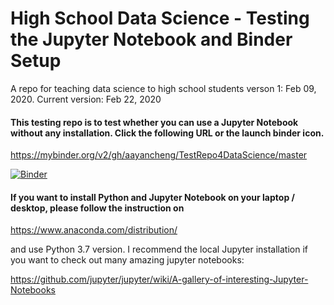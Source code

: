 # High School Data Science - Testing the Jupyter Notebook and Binder Setup 
A repo for teaching data science to high school students
verson 1: Feb 09, 2020. Current version: Feb 22, 2020

#### This testing repo is to test whether you can use a Jupyter Notebook without any installation. Click the following URL or the launch binder icon.

https://mybinder.org/v2/gh/aayancheng/TestRepo4DataScience/master

[![Binder](https://mybinder.org/badge_logo.svg)](https://mybinder.org/v2/gh/aayancheng/TestRepo4DataScience/master)


#### If you want to install Python and Jupyter Notebook on your laptop / desktop, please follow the instruction on
https://www.anaconda.com/distribution/ 

and use Python 3.7 version. I recommend the local Jupyter installation if you want to check out many amazing jupyter notebooks:

https://github.com/jupyter/jupyter/wiki/A-gallery-of-interesting-Jupyter-Notebooks

